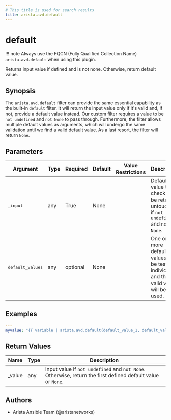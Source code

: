 ```yaml
---
# This title is used for search results
title: arista.avd.default
---
```

<!--
  ~ Copyright (c) 2023-2025 Arista Networks, Inc.
  ~ Use of this source code is governed by the Apache License 2.0
  ~ that can be found in the LICENSE file.
  -->

# default

!!! note
    Always use the FQCN (Fully Qualified Collection Name) `arista.avd.default` when using this plugin.

Returns input value if defined and is not none. Otherwise, return default value.

## Synopsis

The `arista.avd.default` filter can provide the same essential capability as the built-in `default` filter.
It will return the input value only if it&#39;s valid and, if not, provide a default value instead.
Our custom filter requires a value to be `not undefined` and `not None` to pass through.
Furthermore, the filter allows multiple default values as arguments, which will undergo the same validation until we find a valid default value.
As a last resort, the filter will return `None`.

## Parameters

| Argument | Type | Required | Default | Value Restrictions | Description |
| -------- | ---- | -------- | ------- | ------------------ | ----------- |
| <samp>_input</samp> | any | True | None |  | Default value to check. Will be returned untouched if `not undefined` and `not None`. |
| <samp>default_values</samp> | any | optional | None |  | One or more default values will be tested individually, and the first valid value will be used. |

## Examples

```yaml
---
myvalue: "{{ variable | arista.avd.default(default_value_1, default_value_2) }}"
```

## Return Values

| Name | Type | Description |
| ---- | ---- | ----------- |
| _value | any | Input value if `not undefined` and `not None`. Otherwise, return the first defined default value or `None`. |

## Authors

- Arista Ansible Team (@aristanetworks)
